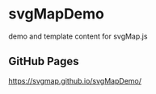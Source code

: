 # svgMapDemo
demo and template content for svgMap.js

## GitHub Pages
https://svgmap.github.io/svgMapDemo/
